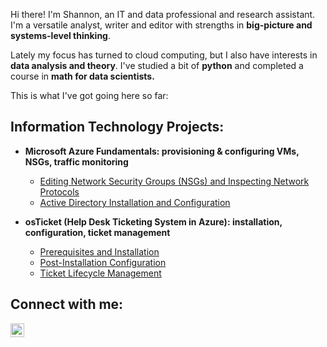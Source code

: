 Hi there! I'm Shannon, an IT and data professional and research assistant. I'm a versatile analyst, writer and editor with strengths in <b>big-picture and systems-level thinking</b>.

Lately my focus has turned to cloud computing, but I also have interests in <b>data analysis and theory</b>. I've studied a bit of <b>python</b> and completed a course in <b>math for data scientists.</b>

This is what I've got going here so far:

<h2>Information Technology Projects:</h2>

- <b>Microsoft Azure Fundamentals: provisioning & configuring VMs, NSGs, traffic monitoring</b>
  - [Editing Network Security Groups (NSGs) and Inspecting Network Protocols](https://github.com/lcccodes/azure-network-protocols)
  - [Active Directory Installation and Configuration](https://github.com/lcccodes/configure-ad)

- <b>osTicket (Help Desk Ticketing System in Azure): installation, configuration, ticket management</b>
  - [Prerequisites and Installation](https://github.com/lcccodes/osticket-install)
  - [Post-Installation Configuration](https://github.com/lcccodes/post-install-config)
  - [Ticket Lifecycle Management](https://github.com/lcccodes/ticket-lifecycle)


<h2>Connect with me:</h2>

[<img align="left" alt="Josh | LinkedIn" width="22px" src="https://cdn.jsdelivr.net/npm/simple-icons@v3/icons/linkedin.svg" />][linkedin]

[linkedin]: https://linkedin.com/
